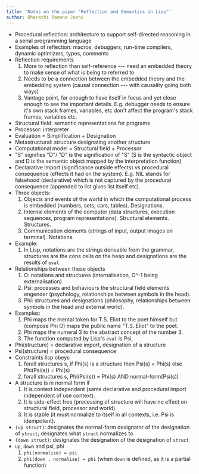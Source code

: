 ```yaml
---
title: 'Notes on the paper "Reflection and Semantics in Lisp"'
author: Bharathi Ramana Joshi
---
```


- Procedural reflection: architecture to support self-directed reasoning in a
    serial programming language
- Examples of reflection: macros, debuggers, run-time compilers, dynamic
    optimizers, types, comments
- Reflection requirements
    1. More to reflection than self-reference --- need an embedded theory to
       make sense of what is being to referred to
    2. Needs to be a connection between the embedded theory and the embedding
       system (causal connection --- with causality going both ways)
    3. Vantage point, far enough to have itself in focus and yet close enough to
       see the important details. E.g. debugger needs to ensure it's own stack
       frames, variables, etc don't affect the program's stack frames, variables
       etc.
- Structural field: semantic representations for programs
- Processor: interpreter
- Evaluation = Simplification + Designation
- Metastructural: structure designating another structure
- Computational model = Structural field + Processor
- "S" signifies "D"/ "D" is the signification of "S" (S is the syntactic object
    and D is the semantic object mapped by the interpretation function)
- Declarative import (significance outside effects) vs procedural consequence
  (effects it had on the system). E.g. NIL stands for falsehood (declarative)
  which is not captured by the procedural consequence (appended to list gives list
  itself etc).
- Three objects:
    1. Objects and events of the world in which the computational process is
       embedded (numbers, sets, cars, tables). Designations.
    2. Internal elements of the computer (data structures, execution sequences,
       program representations). Structural elements. Structures.
    3. Communication elements (strings of input, output images on terminal).
       Notations.
- Example:
    1. In Lisp, notations are the strings derivable from the grammar, structures
       are the cons cells on the heap and designations are the results of
       `eval`.
- Relationships between these objects
    1. O: notations and structures (internalisation, O^-1 being externalisation)
    2. Psi: processes and behaviours the structural field elements engender
       (psychology, relationships between symbols in the head).
    3. Phi: structures and designations (philosophy, relationships between
       symbols in the head and external world).
- Examples:
    1. Phi maps the mental token for T.S. Eliot to the poet himself but (compose
    Phi O) maps the public name "T.S. Eliot" to the poet.
    2. Phi maps the numeral 3 to the abstract concept of the number 3.
    3. The function computed by Lisp's `eval` is Psi, 
- Phi(structure) = declarative import, designation of a structure
- Psi(structure) = procedural consequence
- Constraints lisp obeys
    1. forall structures s, if Phi(s) is a structure
                            then Psi(s) = Phi(s)
                            else Phi(Psi(s)) = Phi(s)
    2. forall structures s, Phi(Psi(s)) = Phi(s) AND normal-form(Psi(s))
- A structure is in normal form if
    1. It is context independent (same declarative and procedural import
       independent of use context).
    2. It is side-effect free (processing of structure will have no effect on
       structural field, processor and world).
    3. It is stable (it must normalize to itself in all contexts, i.e. Psi is
       idempotent).
- `(up struct)`: designates the normal-form designator of the designation of
    `struct`; designates what `struct` normalizes to
- `(down struct)`: designates the designation of the designation of `struct`
- `up`, `down` and psi, phi
    1. `phi(normalise) = psi`
    2. `phi(down . normalise) = phi` (when `down` is defined, as it is a partial function)
